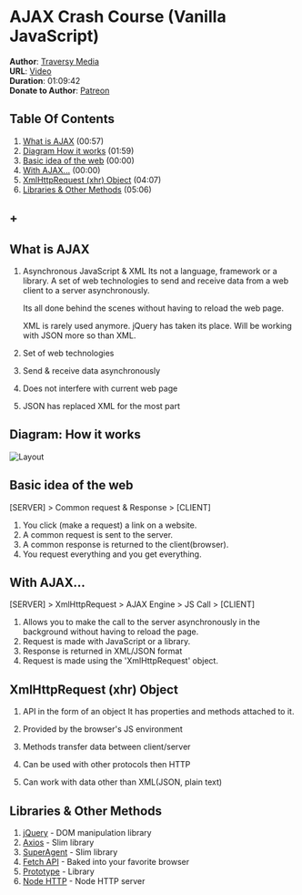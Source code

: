 # AJAX Crash Course (Vanilla JavaScript)
**Author**: [Traversy Media](https://www.youtube.com/user/TechGuyWeb)  
**URL**: [Video](https://youtu.be/82hnvUYY6QA)  
**Duration**: 01:09:42  
**Donate to Author**: [Patreon](https://www.patreon.com/traversymedia)  

## Table Of Contents
1. [What is AJAX](#what-is-ajax) (00:57)
1. [Diagram How it works](#Diagram-wow-it-works) (01:59)
1. [Basic idea of the web](#basic-idea-of-the-web) (00:00)
1. [With AJAX...](#with-ajax) (00:00)
1. [XmlHttpRequest (xhr) Object](#xmlhttprequest-xhr-object) (04:07)
1. [Libraries & Other Methods](#libraries-other-methods) (05:06)
## +


## What is AJAX
1. Asynchronous JavaScript & XML
   Its not a language, framework or a library. A set of web technologies to send and receive data from a web client to a server asynchronously.

   Its all done behind the scenes without having to reload the web page.

   XML is rarely used anymore. jQuery has taken its place. Will be working with JSON more so than XML.

1. Set of web technologies
1. Send & receive data asynchronously
1. Does not interfere with current web page
1. JSON has replaced XML for the most part



## Diagram: How it works
![Layout](https://raw.github.com/elwoodberry/education/master/_img/diagrams/ajax-crash-course__001.png)

## Basic idea of the web
[SERVER] > Common request & Response > [CLIENT]

1. You click (make a request) a link on a website.
1. A common request is sent to the server.
1. A common response is returned to the client(browser).
1. You request everything and you get everything.

## With AJAX...
[SERVER] > XmlHttpRequest > AJAX Engine > JS Call > [CLIENT]

1. Allows you to make the call to the server asynchronously in the background without having to reload the page.
1. Request is made with JavaScript or a library.
1. Response is returned in XML/JSON format
1. Request is made using the 'XmlHttpRequest' object.

## XmlHttpRequest (xhr) Object

1. API in the form of an object
   It has properties and methods attached to it.

1. Provided by the browser's JS environment
1. Methods transfer data between client/server
1. Can be used with other protocols then HTTP
1. Can work with data other than XML(JSON, plain text)


## Libraries & Other Methods
1. [jQuery](https://jquery.com/) - DOM manipulation library
1. [Axios](https://www.axios.com/) - Slim library
1. [SuperAgent](https://github.com/visionmedia/superagent) - Slim library
1. [Fetch API](https://developer.mozilla.org/en-US/docs/Web/API/Fetch_API) - Baked into your favorite browser
1. [Prototype](http://prototypejs.org/) - Library
1. [Node HTTP](https://nodejs.org/api/http.html) - Node HTTP server
